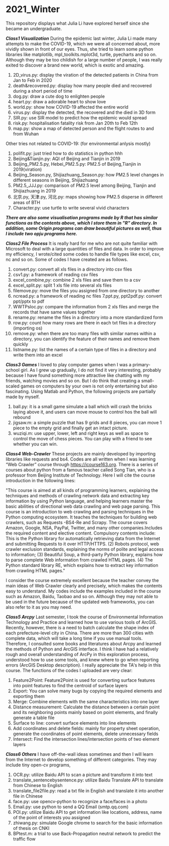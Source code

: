 # 2021_Winter
This repository displays what Julia Li have explored herself since she became an undergraduate.

***Class1 Visualization***
During the epidemic last winter, Julia Li made many attempts to make the COVID-19, which we were all concerned about, more vividly shown in front of our eyes.
Thus, she tried to learn some python libraries like matplotlib, mpl_toolkits.mplot3d, turtle, pyecharts and so on. Although they may be too childish for a large number of people, I was really exited to discover a brand new world, which is exotic and amazing.
1. 2D_virus.py: display the viration of the detected patients in China from Jan to Feb in 2020
2. death&recovered.py: display how many people died and recovered during a short period of time
3. dog.py: draw a cute dog to enlighten people
4. heart.py: draw a adorable heart to show love
5. world.py: show how COVID-19 affected the entire world
6. virus.py: display the detected, the recovered and the died in 3D form
7. SIR.py: use SIR model to predict how the epidemic would spread
8. risk.py: hospitalisation fatality risk from Jan 20th to Feb 12th
9. map.py: show a map of detected person and the flight routes to and from Wuhan

Other tries not related to COVID-19: (for environmental anlysis mostly)
1. polifit.py: just tried how to do statistics in python hhh
2. Beijing&Tianjin.py: AQI of Beijing and Tianjin in 2019
3. Beijing_PM2.5.py, Hebei_PM2.5.py: PM2.5 of Beijing,Tianjin in 2019(viration)
4. Beijing_Season.py, Shijiazhuang_Season.py: how PM2.5 level changes in different seasons in Beijing, Shijiazhuang
5. PM2.5_JJJ.py: comparison of PM2.5 level among Beijing, Tianjin and Shijiazhuang in 2019
6. 北京.py, 天津.py, 河北.py: maps showing how PM2.5 disperse in different areas of BTH
7. Character.py: use turtle to write several vivid characters

***There are also some visualisation programs made by R that has similar functions as the contents above, which I store them in "R" directory. In addition, some Origin programs can draw beautiful pictures as well, thus I include two opju programs here.***

***Class2 File Process***
It is really hard for me who are not quite familiar with Microsoft to deal with a large quantities of files and data. In order to improve my efficiency, I wrote/cited some codes to handle file types like excel, csv, nc and so on. Some of codes I have created are as follows.
1. convert.py: convert all xls files in a directory into csv files
2. csv1.py: a framework of reading csv files
3. excel_combine,py: combine 2 xls files and save them to a csv
4. excel_split.py: split 1 xls file into several xls files
5. filemove.py: move the files you assigned from one directory to another
6. ncread.py: a framework of reading nc files
7.ppt.py, ppt2pdf.py: convert ppt/pptx to pdf
8. WWTPsloc.py: compare the information from 2 xls files and merge the records that have same values together
9. rename.py: rename the files in a directory into a more standardized form
10. row.py: count how many rows are there in each txt files in a directory (importing os)
11. remove.py: when there are too many files with similar names within a directory, you can identify the feature of their names and remove them quickly
12. listname.py: list the names of a certain type of files in a directory and write them into an excel

***Class3 Games***
I loved to play computer games when I was a primary-school girl. As I grew up gradually, I do not find it very interesting, probably because I have found something more attractive like chatting with my friends, watching movies and so on. But I do think that creating a small-scaled games on computers by your own is not only entertaining but also fascinating. Using Matlab and Python, the following projects are partially made by myself.
1. ball.py: it is a small game simulate a ball which will crash the bricks laying above it, and users can move mouse to control hos the ball will rebound
2. jigsaw.m: a simple puzzle that has 9 grids and 8 pieces, you can move 1 piece to the empty grid and finally get an intact picture.
3. wuziqi.m: use upper, lower, left and right keys as well as space to control the move of chess pieces. You can play with a friend to see whether you can win.

***Class4 Web-Crawler***
These projects are mainly developed by importing libraries like requests and bs4. Codes are all written when I was learning “Web Crawler” course through https://icourse163.org. There is a series of courses about python from a famous teacher called Song Tian, who is a professor from Beijing Institute of Technology. Here I will cite the course introduction in the following lines:

"This course is aimed at all kinds of programming learners, explaining the techniques and methods of crawling network data and extracting key information by using Python language, and helping learners master the basic abilities of directional web data crawling and web page parsing.
This course is an introduction to web crawling and parsing techniques in the Python computing ecosystem. It teaches the techniques for building web crawlers, such as Requests -BS4-Re and Scrapy. The course covers Amazon, Google, NSA, PayPal, Twitter, and many other companies.Includes the required content and elective content.
Compulsory contents include:
This is the Python library for automatically retrieving data from the Internet and submitting Requests to it over HTTP/HTTPS.
(2) Robots protocol, web crawler exclusion standards, explaining the norms of polite and legal access to information;
(3) Beautiful Soup, a third-party Python library, explains how to parse complete Web information from crawled HTML pages.
(4) The Python standard library RE, which explains how to extract key information from crawling HTML pages."

I consider the course extremely excellent because the teacher convey the main ideas of Web Crawler clearly and precisely, which makes the contents easy to understand. My codes include the examples included in the course such as Amazon, Baidu, Taobao and so on. Although they may not able to be used in the future because of the updated web frameworks, you can also refer to it as you may need.

***Class5 Arcpy***
Last semester, I took the course of Environmental Information Technology and Practice and learned how to use various tools of ArcGIS. Recently, however, there is a need to batch calculate the shape index of each prefecture-level city in China. There are more than 300 cities with complete data, which will take a long time if you use manual tools. Therefore, I consulted some books and literatures about Arcpy and learned the methods of Python and ArcGIS interface. I think I have had a relatively rough and overall understanding of ArcPy in this exploration process, understood how to use some tools, and knew where to go when reporting errors (ArcGIS Desktop description). I really appreciate the TA's help in this course. The functions of the codes I uploaded are very clear:
1. Feature2Point: Feature2Point is used for converting surface features into point features to find the centroid of surface layers
2. Export: You can solve many bugs by copying the required elements and exporting them
3. Merge: Combine elements with the same characteristics into one layer
4. Distance measurement: Calculate the distance between a certain point and its neighboring points mainly based on point elements, and finally generate a table file
5. Surface to line: convert surface elements into line elements
6. Add coordinates and delete fields: mainly for property sheet operation, generate the coordinates of point elements, delete unnecessary fields
7. Intersect: Find the intersection lines/intersection points of two element layers

***Class6 Others***
I have off-the-wall ideas sometimes and then I will learn from the Internet to develop something of different categories. They may include tiny open-cv programs, 
1. OCR.py: utilize Baidu API to scan a picture and transform it into text
2. translate_sentencebysentence.py: utilize Baidu Translate API to translate from Chinese to English
3. translate_file2file.py: read a txt file in English and translate it into another file in Chinese
4. face.py: use opencv-python to recognize a face/faces in a photo
5. Email.py: use python to send a QQ Email (smtp.qq.com)
6. POI.py: utilize Baidu API to get information like locations, address, name of the point of interests you assigned
7. zhiwang.py: simulate Google chrome to search for the basic information of thesis on CNKI
8. BPtest.m: a trial to use Back-Propagation neutral network to predict the traffic flow

